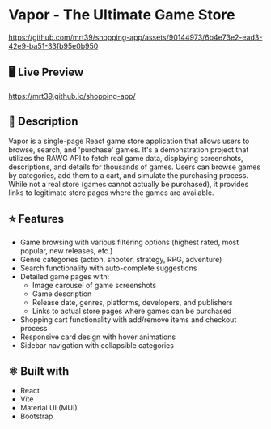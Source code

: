 # Vapor - The Ultimate Game Store
https://github.com/mrt39/shopping-app/assets/90144973/6b4e73e2-ead3-42e9-ba51-33fb95e0b950

<h2>🖥️ Live Preview</h2>

https://mrt39.github.io/shopping-app/

<h2>📓 Description</h2>
Vapor is a single-page React game store application that allows users to browse, search, and 'purchase' games. It's a demonstration project that utilizes the RAWG API to fetch real game data, displaying screenshots, descriptions, and details for thousands of games. Users can browse games by categories, add them to a cart, and simulate the purchasing process. While not a real store (games cannot actually be purchased), it provides links to legitimate store pages where the games are available.

<h2>⭐ Features</h2>
<ul>
  <li>Game browsing with various filtering options (highest rated, most popular, new releases, etc.)</li>
  <li>Genre categories (action, shooter, strategy, RPG, adventure)</li>
  <li>Search functionality with auto-complete suggestions</li>
  <li>Detailed game pages with:
    <ul>
      <li>Image carousel of game screenshots</li>
      <li>Game description</li>
      <li>Release date, genres, platforms, developers, and publishers</li>
      <li>Links to actual store pages where games can be purchased</li>
    </ul>
  </li>
  <li>Shopping cart functionality with add/remove items and checkout process</li>
  <li>Responsive card design with hover animations</li>
  <li>Sidebar navigation with collapsible categories</li>
</ul>

<h2>⚛ Built with</h2>
<ul>
  <li>React</li>
  <li>Vite</li>
  <li>Material UI (MUI)</li>
  <li>Bootstrap</li>
</ul>
